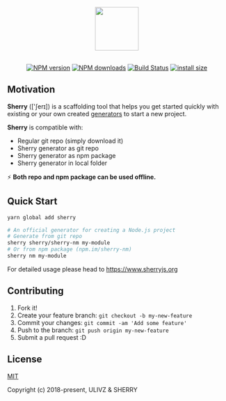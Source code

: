 <p align="center">
  <img width="100" src="https://raw.githubusercontent.com/sherry/sherry/master/.media/new-logo.png" alt="">
</p>

<p align="center">
<br>
<a href="https://npmjs.com/package/sherry"><img src="https://img.shields.io/npm/v/sherry.svg?style=flat" alt="NPM version"></a> <a href="https://npmjs.com/package/sherry"><img src="https://img.shields.io/npm/dm/sherry.svg?style=flat" alt="NPM downloads"></a> <a href="https://circleci.com/gh/ulivz/sherry"><img src="https://img.shields.io/circleci/project/ulivz/sherry/master.svg?style=flat" alt="Build Status"></a> <a href="https://packagephobia.now.sh/result?p=sherry"><img src="https://packagephobia.now.sh/badge?p=sherry" alt="install size"></a>
</p>

## Motivation

**Sherry** (['ʃerɪ]) is a scaffolding tool that helps you get started quickly with existing or your own created [generators](https://github.com/sherry/awesome-sherry) to start a new project.

**Sherry** is compatible with:

- Regular git repo (simply download it)
- Sherry generator as git repo
- Sherry generator as npm package
- Sherry generator in local folder

⚡ ️**Both repo and npm package can be used offline.**

## Quick Start

```bash
yarn global add sherry

# An official generator for creating a Node.js project
# Generate from git repo
sherry sherry/sherry-nm my-module
# Or from npm package (npm.im/sherry-nm)
sherry nm my-module
```

For detailed usage please head to https://www.sherryjs.org

## Contributing

1. Fork it!
2. Create your feature branch: `git checkout -b my-new-feature`
3. Commit your changes: `git commit -am 'Add some feature'`
4. Push to the branch: `git push origin my-new-feature`
5. Submit a pull request :D

## License                                    
                                              
[MIT](./LICENSE)                              
                                              
Copyright (c) 2018-present, ULIVZ & SHERRY

